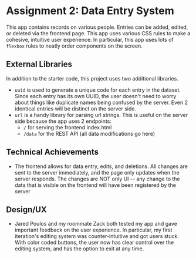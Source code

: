 # Assignment 2: Data Entry System

This app contains records on various people. Entries can be added, edited, or deleted via the frontend page. This app uses various CSS rules to make a cohesive, intuitive user experience. In particular, this app uses lots of `flexbox` rules to neatly order components on the screen.

## External Libraries

In addition to the starter code, this project uses two additional libraries.

- `uuid` is used to generate a unique code for each entry in the dataset. Since each entry has its own UUID, the user doesn't need to worry about things like duplicate names being confused by the server. Even 2 identical entries will be distinct on the server side.
- `url` is a handy library for parsing url strings. This is useful on the server side because the app uses 2 endpoints:
  - `/` for serving the frontend index.html
  - `/data` for the REST API (all data modifications go here)

## Technical Achievements

- The frontend allows for data entry, edits, and deletions. All changes are sent to the server immediately, and the page only updates when the server responds. The changes are NOT only UI -- any change to the data that is visible on the frontend will have been registered by the server

## Design/UX

- Jared Poulos and my roommate Zack both tested my app and gave important feedback on the user experience. In particular, my first iteration's editing system was counter-intuitive and got users stuck. With color coded buttons, the user now has clear control over the editing system, and has the option to exit at any time.
